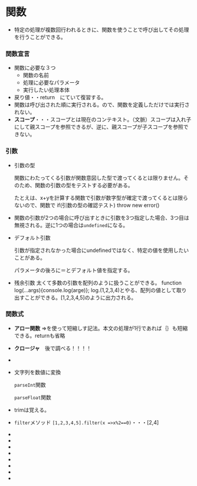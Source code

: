 # 関数
- 特定の処理が複数回行われるときに、関数を使うことで呼び出してその処理を行うことができる。

### 関数宣言
- 関数に必要な３つ
    - 関数の名前
    - 処理に必要なパラメータ
    - 実行したい処理本体
- 戻り値・・return　にていて復習する。
- 関数は呼び出された順に実行される。ので、関数を定義しただけでは実行されない。
- **スコープ**・・・スコープとは現在のコンテキスト。（文脈）スコープは入れ子にして親スコープを参照できるが、逆に、親スコープが子スコープを参照できない。

### 引数
- 引数の型

    関数にわたってくる引数が関数意図した型で渡ってくるとは限りません。そのため、関数の引数の型をテストする必要がある。

    たとえは、x+yを計算する関数で引数が数字型が確定で渡ってくるとは限らないので、関数で
    if(引数の型の確認テスト)
    throw new error()
- 関数の引数が2つの場合に呼び出すときに引数を3つ指定した場合、3つ目は無視される。逆に1つの場合は`undefined`になる。
- デフォルト引数


    引数が指定されなかった場合にundefinedではなく、特定の値を使用したいことがある。

    パラメータの後ろに＝とデフォルト値を指定する。
- 残余引数
太くて多数の引数を配列のように扱うことができる。
    function log(...args){console.log(arge)};
    log.(1,2,3,4)とやる、配列の値として取り出すことができる。[1,2,3,4,5]のように出力される。


### 関数式
- **アロー関数**
=>を使って短縮しす記法。本文の処理が1行であれば｛｝も短縮できる。returnも省略
- **クロージャ**　後で調べる！！！！
- 
- 文字列を数値に変換
    
    `parseInt`関数

    `parseFloat`関数

- trimは覚える。 
- `filter`メソッド
    `[1,2,3,4,5].filter(x =>x%2==0)`・・・[2,4]
- 
- 
- 
- 
- 
- 
- 
- 